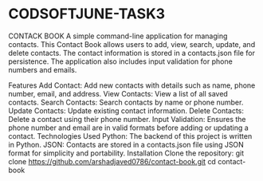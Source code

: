 # CODSOFTJUNE-TASK3

CONTACK BOOK
A simple command-line application for managing contacts. This Contact Book allows users to add, view, search, update, and delete contacts. The contact information is stored in a contacts.json file for persistence. The application also includes input validation for phone numbers and emails.

Features
Add Contact: Add new contacts with details such as name, phone number, email, and address.
View Contacts: View a list of all saved contacts.
Search Contacts: Search contacts by name or phone number.
Update Contacts: Update existing contact information.
Delete Contacts: Delete a contact using their phone number.
Input Validation: Ensures the phone number and email are in valid formats before adding or updating a contact.
Technologies Used
Python: The backend of this project is written in Python.
JSON: Contacts are stored in a contacts.json file using JSON format for simplicity and portability.
Installation
Clone the repository:
git clone https://github.com/arshadjaved0786/contact-book.git
cd contact-book


